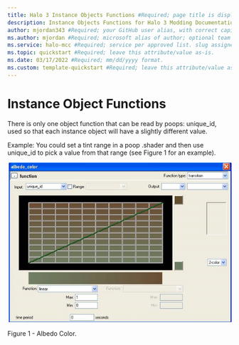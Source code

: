 ```yaml
---
title: Halo 3 Instance Objects Functions #Required; page title is displayed in search results. Include the brand.
description: Instance Objects Functions for Halo 3 Modding Documentation. #Required; article description that is displayed in search results. 
author: mjordan343 #Required; your GitHub user alias, with correct capitalization.
ms.author: mjordan #Required; microsoft alias of author; optional team alias.
ms.service: halo-mcc #Required; service per approved list. slug assigned by ACOM.
ms.topic: quickstart #Required; leave this attribute/value as-is.
ms.date: 03/17/2022 #Required; mm/dd/yyyy format.
ms.custom: template-quickstart #Required; leave this attribute/value as-is.
---
```


# Instance Object Functions

There is only one object function that can be read by poops: unique_id, used so that each instance object will have a slightly different value.

Example: You could set a tint range in a poop .shader and then use unique_id to pick a value from that range (see Figure 1 for an example).

![Tint range for the albedo color showing a gradient between defined colors.](./media/H3_InstanceObjects_TintRange.png)

Figure 1 - Albedo Color.
